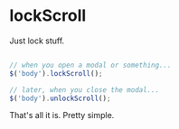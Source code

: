 # lockScroll
Just lock stuff.

```js

// when you open a modal or something...
$('body').lockScroll();

// later, when you close the modal...
$('body').unlockScroll();

```

That's all it is. Pretty simple.